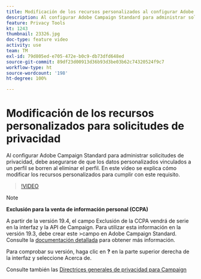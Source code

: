 ```yaml
---
title: Modificación de los recursos personalizados al configurar Adobe Campaign Standard para las solicitudes de privacidad
description: Al configurar Adobe Campaign Standard para administrar solicitudes de privacidad, debe asegurarse de que los datos personalizados vinculados a un perfil se borren al eliminar el perfil. En este vídeo se explica cómo modificar los recursos personalizados para cumplir con este requisito.
feature: Privacy Tools
kt: 1243
thumbnail: 23326.jpg
doc-type: feature video
activity: use
team: TM
exl-id: 79d805ed-e705-472e-b0c9-db73dfd648ed
source-git-commit: 89df23d00913d36b93d3be03b62c74320524f9c7
workflow-type: ht
source-wordcount: '198'
ht-degree: 100%

---
```


# Modificación de los recursos personalizados para solicitudes de privacidad

Al configurar Adobe Campaign Standard para administrar solicitudes de privacidad, debe asegurarse de que los datos personalizados vinculados a un perfil se borren al eliminar el perfil. En este vídeo se explica cómo modificar los recursos personalizados para cumplir con este requisito.

>[!VIDEO](https://video.tv.adobe.com/v/23326?quality=12&learn=on)

>[!NOTE]
>
>**Exclusión para la venta de información personal (CCPA)**
>
>A partir de la versión 19.4, el campo Exclusión de la CCPA vendrá de serie en la interfaz y la API de Campaign. Para utilizar esta información en la versión 19.3, debe crear este >campo en Adobe Campaign Standard. Consulte la [documentación detallada](https://experienceleague.adobe.com/docs/campaign-standard/using/getting-started/privacy/privacy-requests.html?lang=es#privacy-requests) para obtener más información.
>
> Para comprobar su versión, haga clic en **?** en la parte superior derecha de la interfaz y seleccione Acerca de.

Consulte también las [Directrices generales de privacidad para Campaign](https://experienceleague.adobe.com/docs/campaign-classic/using/getting-started/privacy/privacy-management.html?lang=es)
